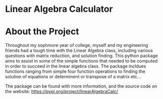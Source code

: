 # Linear Algebra Calculator

# About the Project
Throughout my sophmore year of college, myself and my engineering friends had a tough time with the Linear Algebra class, including various questions with matrix reduction, and solution finding. This python package aims to assist in some of the simple functions that needed to be computed in order to succeed in the linear algebra class. The package incldues functions ranging from simple four function operations to finding the solution of equations or determinent or transpose of a matrix etc... 

The package can be found with more information, and the source code on the website: https://pypi.org/project/linearAlgebraCalc/

